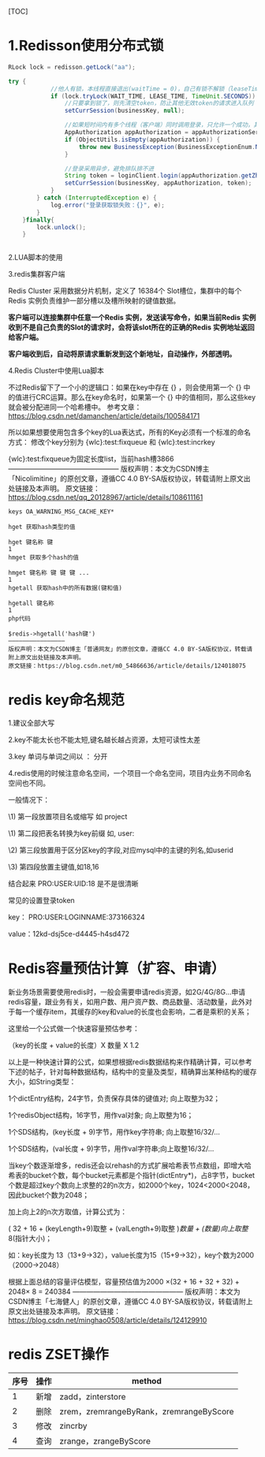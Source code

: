 [TOC]



# 1.Redisson使用分布式锁

```java
RLock lock = redisson.getLock("aa");

try {
            //他人有锁，本线程直接退出(waitTime = 0)，自己有锁不解锁（leaseTime = 30）
            if (lock.tryLock(WAIT_TIME, LEASE_TIME, TimeUnit.SECONDS)) {
                //只要拿到锁了，则先清空token，防止其他无效token的请求进入队列
                setCurrSession(businessKey, null);

                //如果短时间内有多个线程（客户端）同时调用登录，只允许一个成功，其他的都放弃
                AppAuthorization appAuthorization = appAuthorizationService.getOneByBusinessKey(businessKey);
                if (ObjectUtils.isEmpty(appAuthorization)) {
                    throw new BusinessException(BusinessExceptionEnum.NO_FOUND_BUSINESS_KEY);
                }

                //登录采用异步，避免排队排不进
                String token = loginClient.login(appAuthorization.getZhongdengUserName(), appAuthorization.getZhongdengUserPassword());
                setCurrSession(businessKey, appAuthorization, token);
            }
        } catch (InterruptedException e) {
            log.error("登录获取锁失败：{}", e);
        }
    }finally{
        lock.unlock();
    }



```

2.LUA脚本的使用



3.redis集群客户端

Redis Cluster 采用数据分片机制，定义了 16384个 Slot槽位，集群中的每个Redis 实例负责维护一部分槽以及槽所映射的键值数据。

**客户端可以连接集群中任意一个Redis 实例，发送读写命令，如果当前Redis 实例收到不是自己负责的Slot的请求时，会将该slot所在的正确的Redis 实例地址返回给客户端。**

**客户端收到后，自动将原请求重新发到这个新地址，自动操作，外部透明。**





4.Redis Cluster中使用Lua脚本

不过Redis留下了一个小的逻辑口：如果在key中存在 {} ，则会使用第一个 {} 中的值进行CRC运算。那么在key命名时，如果第一个 {} 中的值相同，那么这些key就会被分配进同一个哈希槽中。
参考文章：https://blog.csdn.net/damanchen/article/details/100584171

所以如果想要使用包含多个key的Lua表达式，所有的Key必须有一个标准的命名方式：
修改个key分别为 {wlc}:test:fixqueue 和 {wlc}:test:incrkey

{wlc}:test:fixqueue为固定长度list，当前hash槽3866
————————————————
版权声明：本文为CSDN博主「Nicolimitine」的原创文章，遵循CC 4.0 BY-SA版权协议，转载请附上原文出处链接及本声明。
原文链接：https://blog.csdn.net/qq_20128967/article/details/108611161



```shell
keys OA_WARNING_MSG_CACHE_KEY*

hget 获取hash类型的值

hget 键名称 键
1
hmget 获取多个hash的值

hmget 键名称 键 键 键 ...
1
hgetall 获取hash中的所有数据(键和值)

hgetall 键名称
1
php代码

$redis->hgetall('hash键')
————————————————
版权声明：本文为CSDN博主「普通网友」的原创文章，遵循CC 4.0 BY-SA版权协议，转载请附上原文出处链接及本声明。
原文链接：https://blog.csdn.net/m0_54866636/article/details/124018075
```

# redis key命名规范

1.建议全部大写

2.key不能太长也不能太短,键名越长越占资源，太短可读性太差

3.key 单词与单词之间以 ： 分开

 4.redis使用的时候注意命名空间，一个项目一个命名空间，项目内业务不同命名空间也不同。

一般情况下：

 \1) 第一段放置项目名或缩写 如 project

 \1) 第二段把表名转换为key前缀 如, user:

 \2) 第三段放置用于区分区key的字段,对应mysql中的主键的列名,如userid

 \3) 第四段放置主键值,如18,16

结合起来 PRO:USER:UID:18 是不是很清晰



常见的设置登录token

key： PRO:USER:LOGINNAME:373166324  

value：12kd-dsj5ce-d4445-h4sd472



# **Redis容量预估计算（扩容、申请）**

新业务场景需要使用redis时，一般会需要申请redis资源，如2G/4G/8G...申请redis容量，跟业务有关，如用户数、用户资产数、商品数量、活动数量，此外对于每一个缓存item，其缓存的key和value的长度也会影响，二者是乘积的关系；

这里给一个公式做一个快速容量预估参考：

（key的长度 + value的长度）X 数量 X 1.2

以上是一种快速计算的公式，如果想根据redis数据结构来作精确计算，可以参考下述的帖子，针对每种数据结构，结构中的变量及类型，精确算出某种结构的缓存大小，如String类型：

1个dictEntry结构，24字节，负责保存具体的键值对; 向上取整为32；

1个redisObject结构，16字节，用作val对象; 向上取整为16；

1个SDS结构，(key长度 + 9)字节，用作key字符串; 向上取整16/32/...

1个SDS结构，(val长度 + 9)字节，用作val字符串;向上取整16/32/...

当key个数逐渐增多，redis还会以rehash的方式扩展哈希表节点数组，即增大哈希表的bucket个数，每个bucket元素都是个指针(dictEntry*)，占8字节，bucket个数是超过key个数向上求整的2的n次方，如2000个key，1024<2000<2048，因此bucket个数为2048；

加上向上2的n次方取值，计算公式为：

( 32 + 16 + (keyLength+9)取整 + (valLength+9)取整 )*数量 + (数量)向上取整*8(指针大小)；

如：key长度为 13（13+9->32），value长度为15（15+9->32），key个数为2000（2000->2048）

根据上面总结的容量评估模型，容量预估值为2000 ×(32 + 16 + 32 + 32) + 2048× 8 = 240384
————————————————
版权声明：本文为CSDN博主「七海健人」的原创文章，遵循CC 4.0 BY-SA版权协议，转载请附上原文出处链接及本声明。
原文链接：https://blog.csdn.net/minghao0508/article/details/124129910



# redis ZSET操作

| 序号 | 操作 | method                                  |
| ---- | ---- | --------------------------------------- |
| 1    | 新增 | zadd，zinterstore                       |
| 2    | 删除 | zrem，zremrangeByRank，zremrangeByScore |
| 3    | 修改 | zincrby                                 |
| 4    | 查询 | zrange，zrangeByScore                   |
